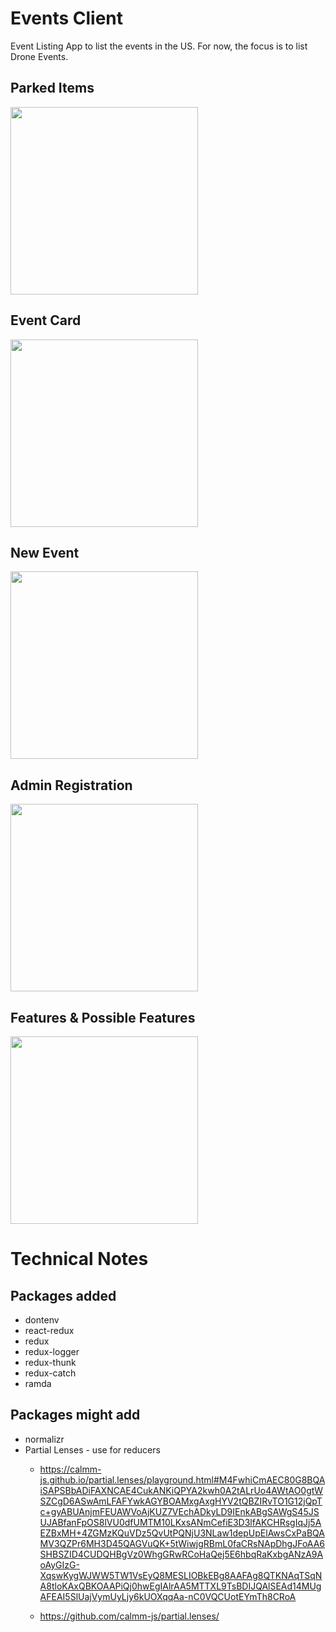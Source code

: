 # Events Client
Event Listing App to list the events in the US. For now, the focus is to list Drone Events.

## Parked Items

<a href="https://s3-us-west-2.amazonaws.com/tvc-events/IMG_20180604_114222413.jpg"><img src="https://s3-us-west-2.amazonaws.com/tvc-events/IMG_20180604_114222413.jpg" width="300"/></a>

## Event Card

<a href="https://s3-us-west-2.amazonaws.com/tvc-events/IMG_20180604_114209837.jpg"><img src="https://s3-us-west-2.amazonaws.com/tvc-events/IMG_20180604_114209837.jpg" width="300"/></a>

## New Event

<a href="https://s3-us-west-2.amazonaws.com/tvc-events/IMG_20180604_114201473.jpg"><img src="https://s3-us-west-2.amazonaws.com/tvc-events/IMG_20180604_114201473.jpg" width="300"/></a>

## Admin Registration

<a href="https://s3-us-west-2.amazonaws.com/tvc-events/IMG_20180604_114213564.jpg"><img src="https://s3-us-west-2.amazonaws.com/tvc-events/IMG_20180604_114213564.jpg" width="300"/></a>

## Features & Possible Features
<a href="https://s3-us-west-2.amazonaws.com/tvc-events/IMG_20180604_114219605.jpg"><img src="https://s3-us-west-2.amazonaws.com/tvc-events/IMG_20180604_114219605.jpg" width="300"/></a>







# Technical Notes
## Packages added
- dontenv
- react-redux
- redux
- redux-logger
- redux-thunk
- redux-catch
- ramda

## Packages __might__ add
- normalizr
- Partial Lenses - use for reducers
  - https://calmm-js.github.io/partial.lenses/playground.html#M4FwhiCmAEC80G8BQAiSAPSBbADiFAXNCAE4CukANKiQPYA2kwh0A2tALrUo4AWtAO0gtWSZCgD6ASwAmLFAFYwkAGYBOAMxgAxgHYV2tQBZIRvTO1G12jQpTc+gyABUAnjmFEUAWVoAjKUZ7VEchADkyLD9IEnkABgSAWgS45JSUJABfanFpOS8lVU0dfUMTM10LKxsANmCefiE3D3lfAKCHRsgIqJj5AEZBxMH+4ZGMzKQuVDz5QvUtPQNjU3NLaw1depUpElAwsCxPaBQAMV3QZPr6MH3D45QAGVuQK+5tWiwjgRBmL0faCRsNApDhgJFoAA6SHBSZID4CUDQHBgVz0WhgGRwRCoHaQej5E6hbqRaKxbgANzA9AoAyGIzG-XqswKygWJWW5TW1VsEyQ8MESLIOBkEBg8AAFAg8QTKNAqTSqNA8tloKAxQBKOAAPiQj0hwEgIAlrAA5MTTXL9TsBDIJQAlSEAd14MUgAFEAI5SlUajVymUyLjy6kUOXqqAa-nC0VQCUotEYmTh8CRoA

  - https://github.com/calmm-js/partial.lenses/
